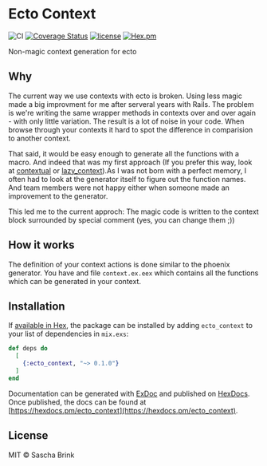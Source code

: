 # Ecto Context

![CI](https://github.com/sbrink/ecto_context/workflows/CI/badge.svg?branch=master)
[![Coverage Status](https://coveralls.io/repos/github/sbrink/ecto_context/badge.svg?branch=master)](https://coveralls.io/github/sbrink/ecto_context?branch=master)
[![license](https://img.shields.io/github/license/mashape/apistatus.svg)](https://github.com/sbrink/ecto_context/blob/master/LICENSE)
[![Hex.pm](https://img.shields.io/hexpm/v/ecto_context.svg)](https://hexdocs.pm/ecto_context)

Non-magic context generation for ecto

## Why

The current way we use contexts with ecto is broken. Using less magic made a big
improvment for me after serveral years with Rails. The problem is we're writing
the same wrapper methods in contexts over and over again - with only little variation.
The result is a lot of noise in your code. When browse through your contexts it
hard to spot the difference in comparision to another context.

That said, it would be easy enough to generate all the functions with a macro.
And indeed that was my first approach (If you prefer this way, look at
[contextual]() or [lazy_context]()).As I was not born with a perfect memory,
I often had to look at the generator itself to figure out the function names.
And team members were not happy either when someone made an improvement to the
generator.

This led me to the current approch: The magic code is written to the context block
surrounded by special comment (yes, you can change them ;))

## How it works

The definition of your context actions is done similar to the phoenix generator.
You have and file `context.ex.eex` which contains all the functions which can
be generated in your context.



## Installation

If [available in Hex](https://hex.pm/docs/publish), the package can be installed
by adding `ecto_context` to your list of dependencies in `mix.exs`:

```elixir
def deps do
  [
    {:ecto_context, "~> 0.1.0"}
  ]
end
```

Documentation can be generated with [ExDoc](https://github.com/elixir-lang/ex_doc)
and published on [HexDocs](https://hexdocs.pm). Once published, the docs can
be found at [https://hexdocs.pm/ecto_context](https://hexdocs.pm/ecto_context).

## License

MIT © Sascha Brink
